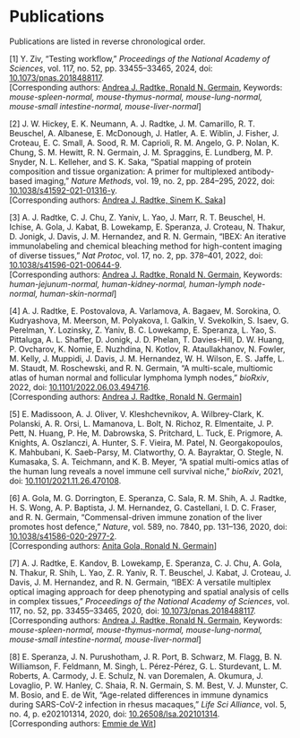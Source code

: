 Publications
============

Publications are listed in reverse chronological order.

\[1\] Y. Ziv, “Testing workflow,” *Proceedings of the National Academy
of Sciences*, vol. 117, no. 52, pp. 33455–33465, 2024, doi:
[10.1073/pnas.2018488117](https://doi.org/10.1073/pnas.2018488117).  
\[Corresponding authors: [Andrea J. Radtke, Ronald N.
Germain](mailto:andrea.radtke@nih.gov,ronald.germain@nih.gov), Keywords:
*mouse-spleen-normal, mouse-thymus-normal, mouse-lung-normal,
mouse-small intestine-normal, mouse-liver-normal*\]

\[2\] J. W. Hickey, E. K. Neumann, A. J. Radtke, J. M. Camarillo, R. T.
Beuschel, A. Albanese, E. McDonough, J. Hatler, A. E. Wiblin, J. Fisher,
J. Croteau, E. C. Small, A. Sood, R. M. Caprioli, R. M. Angelo, G. P.
Nolan, K. Chung, S. M. Hewitt, R. N. Germain, J. M. Spraggins, E.
Lundberg, M. P. Snyder, N. L. Kelleher, and S. K. Saka, “Spatial mapping
of protein composition and tissue organization: A primer for multiplexed
antibody-based imaging,” *Nature Methods*, vol. 19, no. 2, pp. 284–295,
2022, doi:
[10.1038/s41592-021-01316-y](https://doi.org/10.1038/s41592-021-01316-y).  
\[Corresponding authors: [Andrea J. Radtke, Sinem K.
Saka](mailto:andrea.radtke@nih.gov,sinem.saka@embl.de)\]

\[3\] A. J. Radtke, C. J. Chu, Z. Yaniv, L. Yao, J. Marr, R. T.
Beuschel, H. Ichise, A. Gola, J. Kabat, B. Lowekamp, E. Speranza, J.
Croteau, N. Thakur, D. Jonigk, J. Davis, J. M. Hernandez, and R. N.
Germain, “IBEX: An iterative immunolabeling and chemical bleaching
method for high-content imaging of diverse tissues,” *Nat Protoc*, vol.
17, no. 2, pp. 378–401, 2022, doi:
[10.1038/s41596-021-00644-9](https://doi.org/10.1038/s41596-021-00644-9).  
\[Corresponding authors: [Andrea J. Radtke, Ronald N.
Germain](mailto:andrea.radtke@nih.gov,ronald.germain@nih.gov), Keywords:
*human-jejunum-normal, human-kidney-normal, human-lymph node-normal,
human-skin-normal*\]

\[4\] A. J. Radtke, E. Postovalova, A. Varlamova, A. Bagaev, M.
Sorokina, O. Kudryashova, M. Meerson, M. Polyakova, I. Galkin, V.
Svekolkin, S. Isaev, G. Perelman, Y. Lozinsky, Z. Yaniv, B. C. Lowekamp,
E. Speranza, L. Yao, S. Pittaluga, A. L. Shaffer, D. Jonigk, J. D.
Phelan, T. Davies-Hill, D. W. Huang, P. Ovcharov, K. Nomie, E. Nuzhdina,
N. Kotlov, R. Ataullakhanov, N. Fowler, M. Kelly, J. Muppidi, J. Davis,
J. M. Hernandez, W. H. Wilson, E. S. Jaffe, L. M. Staudt, M. Roschewski,
and R. N. Germain, “A multi-scale, multiomic atlas of human normal and
follicular lymphoma lymph nodes,” *bioRxiv*, 2022, doi:
[10.1101/2022.06.03.494716](https://doi.org/10.1101/2022.06.03.494716).  
\[Corresponding authors: [Andrea J. Radtke, Ronald N.
Germain](mailto:andrea.radtke@nih.gov,ronald.germain@nih.gov)\]

\[5\] E. Madissoon, A. J. Oliver, V. Kleshchevnikov, A. Wilbrey-Clark,
K. Polanski, A. R. Orsi, L. Mamanova, L. Bolt, N. Richoz, R. Elmentaite,
J. P. Pett, N. Huang, P. He, M. Dabrowska, S. Pritchard, L. Tuck, E.
Prigmore, A. Knights, A. Oszlanczi, A. Hunter, S. F. Vieira, M. Patel,
N. Georgakopoulos, K. Mahbubani, K. Saeb-Parsy, M. Clatworthy, O. A.
Bayraktar, O. Stegle, N. Kumasaka, S. A. Teichmann, and K. B. Meyer, “A
spatial multi-omics atlas of the human lung reveals a novel immune cell
survival niche,” *bioRxiv*, 2021, doi:
[10.1101/2021.11.26.470108](https://doi.org/10.1101/2021.11.26.470108).

\[6\] A. Gola, M. G. Dorrington, E. Speranza, C. Sala, R. M. Shih, A. J.
Radtke, H. S. Wong, A. P. Baptista, J. M. Hernandez, G. Castellani, I.
D. C. Fraser, and R. N. Germain, “Commensal-driven immune zonation of
the liver promotes host defence,” *Nature*, vol. 589, no. 7840, pp.
131–136, 2020, doi:
[10.1038/s41586-020-2977-2](https://doi.org/10.1038/s41586-020-2977-2).  
\[Corresponding authors: [Anita Gola, Ronald N.
Germain](mailto:anitagola2@gmail.com,ronald.germain@nih.gov)\]

\[7\] A. J. Radtke, E. Kandov, B. Lowekamp, E. Speranza, C. J. Chu, A.
Gola, N. Thakur, R. Shih, L. Yao, Z. R. Yaniv, R. T. Beuschel, J. Kabat,
J. Croteau, J. Davis, J. M. Hernandez, and R. N. Germain, “IBEX: A
versatile multiplex optical imaging approach for deep phenotyping and
spatial analysis of cells in complex tissues,” *Proceedings of the
National Academy of Sciences*, vol. 117, no. 52, pp. 33455–33465, 2020,
doi:
[10.1073/pnas.2018488117](https://doi.org/10.1073/pnas.2018488117).  
\[Corresponding authors: [Andrea J. Radtke, Ronald N.
Germain](mailto:andrea.radtke@nih.gov,ronald.germain@nih.gov), Keywords:
*mouse-spleen-normal, mouse-thymus-normal, mouse-lung-normal,
mouse-small intestine-normal, mouse-liver-normal*\]

\[8\] E. Speranza, J. N. Purushotham, J. R. Port, B. Schwarz, M. Flagg,
B. N. Williamson, F. Feldmann, M. Singh, L. Pérez-Pérez, G. L.
Sturdevant, L. M. Roberts, A. Carmody, J. E. Schulz, N. van Doremalen,
A. Okumura, J. Lovaglio, P. W. Hanley, C. Shaia, R. N. Germain, S. M.
Best, V. J. Munster, C. M. Bosio, and E. de Wit, “Age-related
differences in immune dynamics during SARS-CoV-2 infection in rhesus
macaques,” *Life Sci Alliance*, vol. 5, no. 4, p. e202101314, 2020, doi:
[10.26508/lsa.202101314](https://doi.org/10.26508/lsa.202101314).  
\[Corresponding authors: [Emmie de Wit](mailto:emmie.dewit@nih.gov)\]
